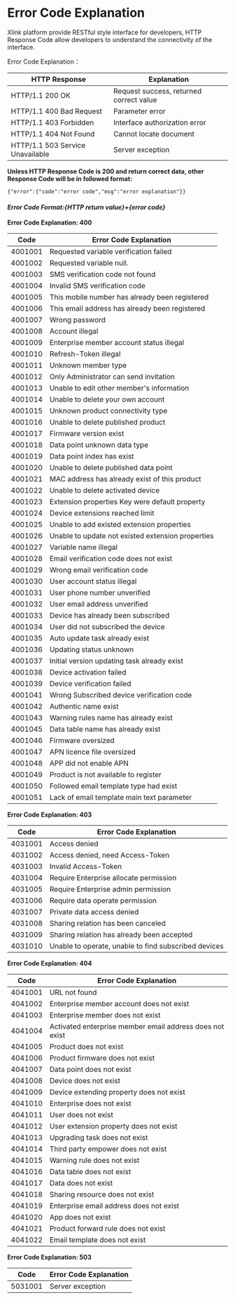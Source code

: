# Error Code Explanation


Xlink platform provide RESTful style interface for developers, HTTP Response Code allow developers to understand the connectivity of the interface.

Error Code Explanation：

|HTTP Response| Explanation
| --- | --- |
| HTTP/1.1 200 OK | Request success, returned correct value
| HTTP/1.1 400 Bad Request | Parameter error
| HTTP/1.1 403 Forbidden | Interface authorization error
| HTTP/1.1 404 Not Found | Cannot locate document
| HTTP/1.1 503 Service Unavailable | Server exception


**Unless HTTP Response Code is 200 and return correct data, other Response Code will be in followed format:**

    {"error":{"code":"error code","msg":"error explanation"}}


#### ***Error Code Format:{HTTP return value}+{error code}***


**Error Code Explanation: 400**



| Code | Error Code Explanation|
| --- | ---
| 4001001 | Requested variable verification failed
| 4001002 | Requested variable null.
| 4001003 | SMS verification code not found
| 4001004 | Invalid SMS verification code
| 4001005 | This mobile number has already been registered
| 4001006 | This email address has already been registered
| 4001007 | Wrong password
| 4001008 | Account illegal
| 4001009 | Enterprise member account status illegal
| 4001010 | Refresh-Token illegal
| 4001011 | Unknown member type
| 4001012 | Only Administrator can send invitation
| 4001013 | Unable to edit other member's information
| 4001014 | Unable to delete your own account
| 4001015 | Unknown product connectivity type
| 4001016 | Unable to delete published product
| 4001017 | Firmware version exist
| 4001018 | Data point unknown data type
| 4001019 | Data point index has exist
| 4001020 | Unable to delete published data point
| 4001021 | MAC address has already exist of this product
| 4001022 | Unable to delete activated device
| 4001023 | Extension properties Key were default property
| 4001024 | Device extensions reached limit
| 4001025 | Unable to add existed extension properties
| 4001026 | Unable to update not existed extension properties
| 4001027 | Variable name illegal
| 4001028 | Email verification code does not exist
| 4001029 | Wrong email verification code
| 4001030 | User account status illegal
| 4001031 | User phone number unverified
| 4001032 | User email address unverified
| 4001033 | Device has already been subscribed
| 4001034 | User did not subscribed the device
| 4001035 | Auto update task already exist
| 4001036 | Updating status unknown
| 4001037 | Initial version updating task already exist
| 4001038 | Device activation failed
| 4001039 | Device verification failed
| 4001041 | Wrong Subscribed device verification code
| 4001042 | Authentic name exist
| 4001043 | Warning rules name has already exist
| 4001045 | Data table name has already exist
| 4001046 | Firmware oversized
| 4001047 | APN licence file oversized
| 4001048 | APP did not enable APN
| 4001049 | Product is not available to register
| 4001050 | Followed email template type had exist
| 4001051 | Lack of email template main text parameter



**Error Code Explanation: 403**

| Code | Error Code Explanation|
| --- | ---
| 4031001 | Access denied
| 4031002 | Access denied, need Access-Token
| 4031003 | Invalid Access-Token
| 4031004 | Require Enterprise allocate permission
| 4031005 | Require Enterprise admin permission
| 4031006 | Require data operate permission
| 4031007 | Private data access denied
| 4031008 | Sharing relation has been canceled
| 4031009 | Sharing relation has already been accepted
| 4031010 | Unable to operate, unable to find subscribed devices


**Error Code Explanation: 404**


| Code | Error Code Explanation|
| --- | ---
| 4041001 | URL not found
| 4041002 | Enterprise member account does not exist
| 4041003 | Enterprise member does not exist
| 4041004 | Activated enterprise member email address does not exist
| 4041005 | Product does not exist
| 4041006 | Product firmware does not exist
| 4041007 | Data point does not exist
| 4041008 | Device does not exist
| 4041009 | Device extending property does not exist
| 4041010 | Enterprise does not exist
| 4041011 | User does not exist
| 4041012 | User extension property does not exist
| 4041013 | Upgrading task does not exist
| 4041014 | Third party empower does not exist
| 4041015 | Warning rule does not exist
| 4041016 | Data table does not exist
| 4041017 | Data does not exist
| 4041018 | Sharing resource does not exist
| 4041019 | Enterprise email address does not exist
| 4041020 | App does not exist
| 4041021 | Product forward rule does not exist
| 4041022 | Email template does not exist


**Error Code Explanation: 503**

| Code | Error Code Explanation|
| --- | ---
| 5031001 |Server exception|

